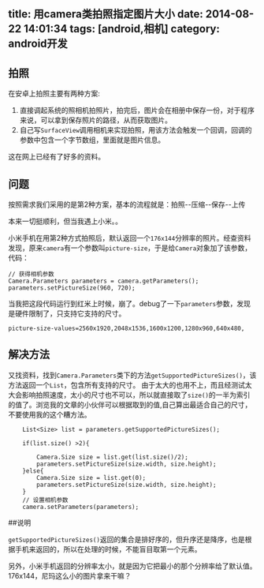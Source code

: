 title: 用camera类拍照指定图片大小
date: 2014-08-22 14:01:34
tags: [android,相机]
category: android开发
---
## 拍照
在安卓上拍照主要有两种方案:

1.  直接调起系统的照相机拍照片，拍完后，图片会在相册中保存一份，对于程序来说，可以拿到保存照片的路径，从而获取图片。
2.  自己写`SurfaceView`调用相机来实现拍照，用该方法会触发一个回调，回调的参数中包含一个字节数组，里面就是图片信息。

这在网上已经有了好多的资料。

<!-- more -->

## 问题
按照需求我们采用的是第2种方案，基本的流程就是：拍照--压缩--保存--上传

本来一切挺顺利，但当我遇上小米。。


小米手机在用第2种方式拍照后，默认返回一个`176x144`分辨率的照片。经查资料发现，原来`camera`有一个参数叫`picture-size`，于是给`Camera`对象加了该参数，代码：

```
// 获得相机参数
Camera.Parameters parameters = camera.getParameters();
parameters.setPictureSize(960, 720);
```
当我把这段代码运行到红米上时候，崩了。debug了一下`parameters`参数，发现是硬件限制了，只支持它支持的尺寸。

    picture-size-values=2560x1920,2048x1536,1600x1200,1280x960,640x480,
## 解决方法
又找资料，找到`Camera.Parameters`类下的方法`getSupportedPictureSizes()`，该方法返回一个`List`，包含所有支持的尺寸。
由于太大的也用不上，而且经测试太大会影响拍照速度，太小的尺寸也不可以，所以就直接取了`size()`的一半为索引的值了。浏览我的文章的小伙伴可以根据取到的值,自己算出最适合自己的尺寸，不要使用我的这个糟方法。

```
	List<Size> list = parameters.getSupportedPictureSizes();
	
	if(list.size() >2){
		
		Camera.Size size = list.get(list.size()/2);
		parameters.setPictureSize(size.width, size.height);
	}else{
		Camera.Size size = list.get(0);
		parameters.setPictureSize(size.width, size.height);
	}
	// 设置相机参数
	camera.setParameters(parameters);
```

##说明

`getSupportedPictureSizes()`返回的集合是排好序的，但升序还是降序，也是根据手机来返回的，所以在处理的时候，不能盲目取第一个元素。

另外，小米手机返回的分辨率太小，就是因为它把最小的那个分辨率给了默认值。176x144，尼玛这么小的图片拿来干嘛？
